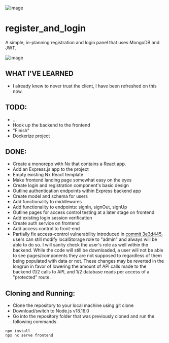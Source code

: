 ![image](https://github.com/iridant/register_and_login/assets/10984744/64143a8d-9a33-4518-a05c-6fead378c106)

# register_and_login
A simple, in-planning registration and login panel that uses MongoDB and JWT.

![image](https://github.com/iridant/register_and_login/assets/10984744/456376ce-c2df-44c3-955f-c83de5ef0e18)

## WHAT I'VE LEARNED
- I already knew to never trust the client, I have been refreshed on this now.

## TODO:
- ...
- Hook up the backend to the frontend
- "Finish"
- Dockerize project

## DONE:
- Create a monorepo with Nx that contains a React app.
- Add an Express.js app to the project
- Empty existing Nx React template
- Make frontend landing page somewhat easy on the eyes
- Create login and registration component's basic design
- Outline authentication endpoints within Express backend app
- Create model and schema for users
- Add functionality to middlewares
- Add functionality to endpoints: signIn, signOut, signUp
- Outline pages for access control testing at a later stage on frontend
- Add existing login session verification
- Create auth service on frontend
- Add access control to front-end
- Partially fix access-control vulnerability introduced in [commit 3e3d445](https://github.com/iridant/register_and_login/commit/3e3d44563b4d6964f39d42eba219f6448c0b8231), users can still modify localStorage role to "admin" and always will be able to do so.  I will sanity check the user's role as well within the backend. While the code will still be downloaded, a user will not be able to see pages/components they are not supposed to regardless of them being populated with data or not.  These changes may be reverted in the longrun in favor of lowering the amount of API calls made to the backend (1/2 calls to API, and 1/2 database reads per access of a "protected" route.

## Cloning and Running:

- Clone the repository to your local machine using git clone
- Download/switch to Node.js v18.16.0
- Go into the repository folder that was previously cloned and run the following commands

 ```
 npm install
 npx nx serve frontend
 ```
